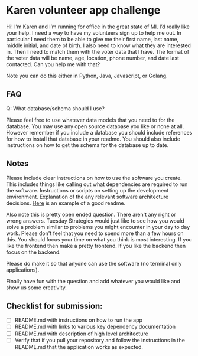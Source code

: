 # Karen volunteer app challenge


Hi! I’m Karen and I’m running for office in the great state of MI. I’d really like your help. I need a way to have my volunteers sign up to help me out.
In particular I need them to be able to give me their first name, last name, middle initial, and date of birth. I also need to know what they are interested in.
Then I need to match them with the voter data that I have. The format of the voter data will be name, age, location, phone number, and date last contacted.
Can you help me with that?

Note you can do this either in Python, Java, Javascript, or Golang.

## FAQ

Q: What database/schema should I use?

Please feel free to use whatever data models that you need to for the database.
You may use any open source database you like or none at all.
However remember if you include a database you should include references for how to install that database in your readme.
You should also include instructions on how to get the schema for the database up to date.


## Notes

Please include clear instructions on how to use the software you create.
This includes things like calling out what dependencies are required to run the software.
Instructions or scripts on setting up the development environment.
Explanation of the any relevant software architecture decisions.
[Here](https://github.com/iharsh234/WebApp) is an example of a good readme.

Also note this is pretty open ended question.
There aren't any right or wrong answers.
Tuesday Strategies would just like to see how you would solve a problem similar to problems you might encounter in your day to day work.
Please don't feel that you need to spend more than a few hours on this.
You should focus your time on what you think is most interesting.
If you like the frontend then make a pretty frontend.
If you like the backend then focus on the backend.

Please do make it so that anyone can use the software (no terminal only applications).

Finally have fun with the question and add whatever you would like and show us some creativity.


## Checklist for submission:

- [ ] README.md with instructions on how to run the app
- [ ] README.md with links to various key dependency documentation
- [ ] README.md with description of high level architecture
- [ ] Verify that if you pull your repository and follow the instructions in the README.md that the application works as expected.
